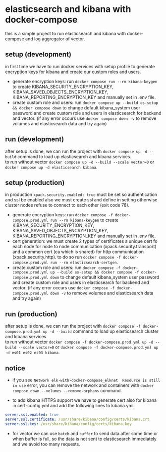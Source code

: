 # elasticsearch and kibana with docker-compose

this is a simple project to run elasticsearch and kibana with docker-compose and log aggregator of vector.

## setup (development)

in first time we have to run docker services with setup profile to generate encryption keys for kibana and create our custom roles and users.

- generate encryption keys: run `docker compose run --rm kibana-keygen` to create KIBANA_SECURITY_ENCRYPTION_KEY, KIBANA_SAVED_OBJECTS_ENCRYPTION_KEY, KIBANA_REPORTING_ENCRYPTION_KEY and manually set in .env file.
- create custom role and users: run `docker compose up --build es-setup && docker compose down` to change default kibana_system user password and create custom role and users in elasticsearch for backend and vector. (if any error occurs use `docker compose down -v` to remove volumes and elasticsearch data and try again)

## run (development)

after setup is done, we can run the project with `docker compose up -d --build` command to load up elasticsearch and kibana services. \
to run without vector `docker compose up -d --build --scale vector=0` or `docker compose up -d elasticsearch kibana`.

## setup (production)

in production `xpack.security.enabled: true` must be set so authentication and ssl be enabled also we must create ssl and define in setting otherwise cluster nodes refuse to connect to each other (exit code 78).

- generate encryption keys: run `docker compose -f docker-compose.prod.yml run --rm kibana-keygen` to create KIBANA_SECURITY_ENCRYPTION_KEY, KIBANA_SAVED_OBJECTS_ENCRYPTION_KEY, KIBANA_REPORTING_ENCRYPTION_KEY and manually set in .env file.
- cert generation: we must create 2 types of certificates a unique cert fo each node for node to node communication (xpack.security.transport) and a common cert (ca which is shared) for http communication (xpack.security.http). to do so run `docker compose -f docker-compose.prod.yml run --rm elasticsearch-certgen`.
- create custom role and users: run `docker compose -f docker-compose.prod.yml up --build es-setup && docker compose -f docker-compose.prod.yml down` to change default kibana_system user password and create custom role and users in elasticsearch for backend and vector. (if any error occurs use `docker compose -f docker-compose.prod.yml down -v` to remove volumes and elasticsearch data and try again)

## run (production)

after setup is done, we can run the project with `docker compose -f docker-compose.prod.yml up -d --build` command to load up elasticsearch cluster and kibana services. \
to run without vector `docker compose -f docker-compose.prod.yml up -d --build --scale vector=0` or `docker compose -f docker-compose.prod.yml up -d es01 es02 es03 kibana`.

## notice

- if you see `Network elk-with-docker-compose_elknet  Resource is still in use` error, you can remove the network and containers with `docker compose down --volumes --remove-orphans` command.

- to add kibana HTTPS support we have to generate cert also for kibana in cert-config.yml and add the following lines to kibana.yml:

```yaml
server.ssl.enabled: true
server.ssl.certificate: /usr/share/kibana/config/certs/kibana.crt
server.ssl.key: /usr/share/kibana/config/certs/kibana.key
  ```

- for vector we can use `batch` and `buffer` to send data after some time or when buffer is full, so the data is not sent to elasticsearch immediately and we avoid too many requests.
